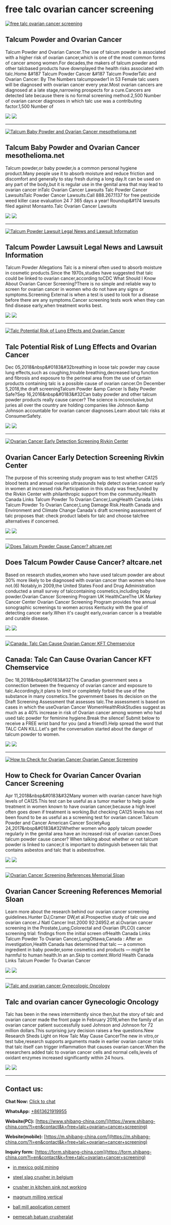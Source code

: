 # free talc ovarian cancer screening

<a href="https://swt.shibang-china.com/?l=en&img&k=free+talc+ovarian+cancer+screening" target="_blank">![free talc ovarian cancer screening](http://static.shibang-china.com/all-800x300/562.jpg)</a>

## Talcum Powder and Ovarian Cancer
Talcum Powder and Ovarian Cancer.The use of talcum powder is associated with a higher risk of ovarian cancer,which is one of the most common forms of cancer among women.For decades,the makers of talcum powder and other talcbased products have downplayed the health risks associated with talc.Home &#187 Talcum Powder Cancer &#187 Talcum PowderTalc and Ovarian Cancer: By The Numbers talcumpowder1 in 53 Female talc users will be diagnosed with ovarian cancer every year.Most ovarian cancers are diagnosed at a late stage,narrowing prospects for a cure.Cancers are detected late because there is no formal screening method.2,500 Number of ovarian cancer diagnoses in which talc use was a contributing factor.1,500 Number of


<a href="https://whatsapp.shibangsoft.com/WhatsApp.php" target="_blank" title="WhatsApp">![](http://static.shibang-china.com/icon/whatsapp.png)</a> <a href="https://swt.shibang-china.com/?l=en&icon&k=free+talc+ovarian+cancer+screening" target="_blank">![](http://static.shibang-china.com/icon/chat-en.png)</a>

---

<a href="https://swt.shibang-china.com/?l=en&img&k=free+talc+ovarian+cancer+screening" target="_blank">![Talcum Baby Powder and Ovarian Cancer mesothelioma.net](http://static.shibang-china.com/all-800x300/1181.jpg)</a>

## Talcum Baby Powder and Ovarian Cancer mesothelioma.net
Talcum powder,or baby powder,is a common personal hygiene product.Many people use it to absorb moisture and reduce friction and discomfort and generally to stay fresh during a long day.It can be used on any part of the body,but it is regular use in the genital area that may lead to ovarian cancer inTalc Ovarian Cancer Lawsuits Talc Powder Cancer LawsuitsTalc Powder Cancer Lawsuits.Call 888.267.1137 for free pesticide weed killer case evaluation 24 7 365 days a year! Roundup&#174 lawsuits filed against Monsanto.Talc Ovarian Cancer Lawsuits


<a href="https://whatsapp.shibangsoft.com/WhatsApp.php" target="_blank" title="WhatsApp">![](http://static.shibang-china.com/icon/whatsapp.png)</a> <a href="https://swt.shibang-china.com/?l=en&icon&k=free+talc+ovarian+cancer+screening" target="_blank">![](http://static.shibang-china.com/icon/chat-en.png)</a>

---

<a href="https://swt.shibang-china.com/?l=en&img&k=free+talc+ovarian+cancer+screening" target="_blank">![Talcum Powder Lawsuit Legal News and Lawsuit Information](http://static.shibang-china.com/all-800x300/1284.jpg)</a>

## Talcum Powder Lawsuit Legal News and Lawsuit Information
Talcum Powder Allegations Talc is a mineral often used to absorb moisture in cosmetic products.Since the 1970s,studies have suggested that talc could be linked to ovarian cancer,according toCDC What Should I Know About Ovarian Cancer Screening?There is no simple and reliable way to screen for ovarian cancer in women who do not have any signs or symptoms.Screening External is when a test is used to look for a disease before there are any symptoms.Cancer screening tests work when they can find disease early,when treatment works best.


<a href="https://whatsapp.shibangsoft.com/WhatsApp.php" target="_blank" title="WhatsApp">![](http://static.shibang-china.com/icon/whatsapp.png)</a> <a href="https://swt.shibang-china.com/?l=en&icon&k=free+talc+ovarian+cancer+screening" target="_blank">![](http://static.shibang-china.com/icon/chat-en.png)</a>

---

<a href="https://swt.shibang-china.com/?l=en&img&k=free+talc+ovarian+cancer+screening" target="_blank">![Talc Potential Risk of Lung Effects and Ovarian Cancer](http://static.shibang-china.com/all-800x300/840.jpg)</a>

## Talc Potential Risk of Lung Effects and Ovarian Cancer
Dec 05,2018&nbsp&#0183&#32breathing in loose talc powder may cause lung effects,such as coughing,trouble breathing,decreased lung function and fibrosis and exposure to the perineal area from the use of certain products containing talc is a possible cause of ovarian cancer.On December 5,2018,the draft screeningTalcum Powder &amp Cancer Is Baby Powder Safe?Sep 16,2016&nbsp&#0183&#32Can baby powder and other talcum powder products really cause cancer? The science is inconclusive,but juries all over the country are holding companies like Johnson &amp Johnson accountable for ovarian cancer diagnoses.Learn about talc risks at ConsumerSafety.


<a href="https://whatsapp.shibangsoft.com/WhatsApp.php" target="_blank" title="WhatsApp">![](http://static.shibang-china.com/icon/whatsapp.png)</a> <a href="https://swt.shibang-china.com/?l=en&icon&k=free+talc+ovarian+cancer+screening" target="_blank">![](http://static.shibang-china.com/icon/chat-en.png)</a>

---

<a href="https://swt.shibang-china.com/?l=en&img&k=free+talc+ovarian+cancer+screening" target="_blank">![Ovarian Cancer Early Detection Screening Rivkin Center](http://static.shibang-china.com/all-800x300/840.jpg)</a>

## Ovarian Cancer Early Detection Screening Rivkin Center
The purpose of this screening study program was to test whether CA125 blood tests and annual ovarian ultrasounds help detect ovarian cancer early in women at increased risk.Participation in this study was free,funded by the Rivkin Center with philanthropic support from the community.Health Canada Links Talcum Powder To Ovarian Cancer,LungHealth Canada Links Talcum Powder To Ovarian Cancer,Lung Damage Risk.Health Canada and Environment and Climate Change Canada's draft screening assessment of talc proposes that: check product labels for talc and choose talcfree alternatives if concerned.


<a href="https://whatsapp.shibangsoft.com/WhatsApp.php" target="_blank" title="WhatsApp">![](http://static.shibang-china.com/icon/whatsapp.png)</a> <a href="https://swt.shibang-china.com/?l=en&icon&k=free+talc+ovarian+cancer+screening" target="_blank">![](http://static.shibang-china.com/icon/chat-en.png)</a>

---

<a href="https://swt.shibang-china.com/?l=en&img&k=free+talc+ovarian+cancer+screening" target="_blank">![Does Talcum Powder Cause Cancer? altcare.net](http://static.shibang-china.com/all-800x300/718.jpg)</a>

## Does Talcum Powder Cause Cancer? altcare.net
Based on research studies,women who have used talcum powder are about 30% more likely to be diagnosed with ovarian cancer than women who have not.(6) Notably,in 2009,the United States Food and Drug Administration conducted a small survey of talccontaining cosmetics,including baby powder.Ovarian Cancer Screening Program UK HealthCareThe UK Markey Cancer Center Ovarian Cancer Screening Program provides free annual sonographic screenings to women across Kentucky with the goal of detecting cancer early.When it's caught early,ovarian cancer is a treatable and curable disease.


<a href="https://whatsapp.shibangsoft.com/WhatsApp.php" target="_blank" title="WhatsApp">![](http://static.shibang-china.com/icon/whatsapp.png)</a> <a href="https://swt.shibang-china.com/?l=en&icon&k=free+talc+ovarian+cancer+screening" target="_blank">![](http://static.shibang-china.com/icon/chat-en.png)</a>

---

<a href="https://swt.shibang-china.com/?l=en&img&k=free+talc+ovarian+cancer+screening" target="_blank">![Canada: Talc Can Cause Ovarian Cancer KFT Chemservice](http://static.shibang-china.com/all-800x300/1295.jpg)</a>

## Canada: Talc Can Cause Ovarian Cancer KFT Chemservice
Dec 18,2018&nbsp&#0183&#32The Canadian government sees a connection between the frequency of ovarian cancer and exposure to talc.Accordingly,it plans to limit or completely forbid the use of the substance in many cosmetics.The government bases its decision on the Draft Screening Assessment that assesses talc.The assessment is based on cases in which the useOvarian Cancer WomenHealthRiskStudies suggest as much as a 40% increase in risk of Ovarian cancer among women who had used talc powder for feminine hygiene.Break the silence! Submit below to receive a FREE wrist band for you (and a friend!).Help spread the word that TALC CAN KILL.Let's get the conversation started about the danger of talcum powder to women.


<a href="https://whatsapp.shibangsoft.com/WhatsApp.php" target="_blank" title="WhatsApp">![](http://static.shibang-china.com/icon/whatsapp.png)</a> <a href="https://swt.shibang-china.com/?l=en&icon&k=free+talc+ovarian+cancer+screening" target="_blank">![](http://static.shibang-china.com/icon/chat-en.png)</a>

---

<a href="https://swt.shibang-china.com/?l=en&img&k=free+talc+ovarian+cancer+screening" target="_blank">![How to Check for Ovarian Cancer Ovarian Cancer Screening](http://static.shibang-china.com/all-800x300/184.jpg)</a>

## How to Check for Ovarian Cancer Ovarian Cancer Screening
Apr 11,2018&nbsp&#0183&#32Many women with ovarian cancer have high levels of CA125.This test can be useful as a tumor marker to help guide treatment in women known to have ovarian cancer,because a high level often goes down if treatment is working.But checking CA125 levels has not been found to be as useful as a screening test for ovarian cancer.Talcum Powder and Cancer American Cancer SocietyAug 24,2017&nbsp&#0183&#32Whether women who apply talcum powder regularly in the genital area have an increased risk of ovarian cancer.Does talcum powder cause cancer? When talking about whether or not talcum powder is linked to cancer,it is important to distinguish between talc that contains asbestos and talc that is asbestosfree.


<a href="https://whatsapp.shibangsoft.com/WhatsApp.php" target="_blank" title="WhatsApp">![](http://static.shibang-china.com/icon/whatsapp.png)</a> <a href="https://swt.shibang-china.com/?l=en&icon&k=free+talc+ovarian+cancer+screening" target="_blank">![](http://static.shibang-china.com/icon/chat-en.png)</a>

---

<a href="https://swt.shibang-china.com/?l=en&img&k=free+talc+ovarian+cancer+screening" target="_blank">![Ovarian Cancer Screening References Memorial Sloan](http://static.shibang-china.com/all-800x300/1345.jpg)</a>

## Ovarian Cancer Screening References Memorial Sloan
Learn more about the research behind our ovarian cancer screening guidelines.Hunter DJ,Cramer DW,et al.Prospective study of talc use and ovarian cancer.J Natl Cancer Inst.2000 92:24952.et al.Ovarian cancer screening in the Prostate,Lung,Colorectal and Ovarian (PLCO) cancer screening trial: findings from the initial screen ofHealth Canada Links Talcum Powder To Ovarian Cancer,LungOttawa,Canada : After an investigation,Health Canada has determined that talc — a common ingredient in baby powder,some cosmetics and products — might be harmful to human health.In an an.Skip to content.World Health Canada Links Talcum Powder To Ovarian Cancer


<a href="https://whatsapp.shibangsoft.com/WhatsApp.php" target="_blank" title="WhatsApp">![](http://static.shibang-china.com/icon/whatsapp.png)</a> <a href="https://swt.shibang-china.com/?l=en&icon&k=free+talc+ovarian+cancer+screening" target="_blank">![](http://static.shibang-china.com/icon/chat-en.png)</a>

---

<a href="https://swt.shibang-china.com/?l=en&img&k=free+talc+ovarian+cancer+screening" target="_blank">![Talc and ovarian cancer Gynecologic Oncology](http://static.shibang-china.com/all-800x300/37.jpg)</a>

## Talc and ovarian cancer Gynecologic Oncology
Talc has been in the news intermittently since then,but the story of talc and ovarian cancer made the front page in February 2016,when the family of an ovarian cancer patient successfully sued Johnson and Johnson for 72 million dollars.This surprising jury decision raises a few questions.New Research Sheds Light on How Talc May Cause CancerThe new in vitro,or test tube,research supports arguments made in earlier ovarian cancer trials that talc itself can trigger inflammation that causes ovarian cancer.When the researchers added talc to ovarian cancer cells and normal cells,levels of oxidant enzymes increased significantly within 24 hours.


<a href="https://whatsapp.shibangsoft.com/WhatsApp.php" target="_blank" title="WhatsApp">![](http://static.shibang-china.com/icon/whatsapp.png)</a> <a href="https://swt.shibang-china.com/?l=en&icon&k=free+talc+ovarian+cancer+screening" target="_blank">![](http://static.shibang-china.com/icon/chat-en.png)</a>

---
## Contact us:

**Chat Now:** [Click to chat](https://swt.shibang-china.com?l=en&contact&k=free+talc+ovarian+cancer+screening)

**WhatsApp:**  [+8613621919955](https://whatsapp.shibangsoft.com/WhatsApp.php)

**Website(PC):** [https://www.shibang-china.com/](https://www.shibang-china.com/?l=en&contact&k=free+talc+ovarian+cancer+screening)

**Website(mobile):** [https://m.shibang-china.com/](https://m.shibang-china.com/?l=en&contact&k=free+talc+ovarian+cancer+screening)

**Inquiry form:** [https://form.shibang-china.com](https://form.shibang-china.com?l=en&contact&k=free+talc+ovarian+cancer+screening)

* [in mexico gold mining](../113/in%20mexico%20gold%20mining.md)

* [steel slag crusher in belgium](../122/steel%20slag%20crusher%20in%20belgium.md)

* [crusher in kitchen sink not working](../118/crusher%20in%20kitchen%20sink%20not%20working.md)

* [magnum milling vertical](../123/magnum%20milling%20vertical.md)

* [ball mill application cement](../122/ball%20mill%20application%20cement.md)

* [pemecah batuan crusheralat](../117/pemecah%20batuan%20crusheralat.md)